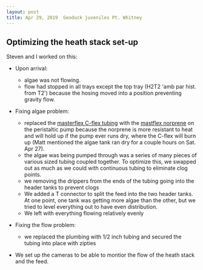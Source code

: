 ```yaml
---
layout: post
title: Apr 29, 2019  Geoduck juveniles Pt. Whitney
---
```


## Optimizing the heath stack set-up

Steven and I worked on this:
- Upon arrival:
	-  algae was not flowing. 
	-  flow had stopped in all trays except the top tray (H2T2 'amb par hist. from T2') because the hosing moved into a position preventing gravity flow.

- Fixing algae problem: 
	- replaced the [masterflex C-flex tubing](https://www.coleparmer.com/p/masterflex-l-s-high-performance-precision-c-flex-pump-tubing/8087?N=235510426+1668307101+579303173)  with the [mastflex norprene](https://www.coleparmer.com/p/masterflex-l-s-high-performance-precision-norprene-food-a-60-f-pump-tubing/8088) on the peristaltic pump because the norprene is more resistant to heat and will hold up if the pump ever runs dry, where the C-flex will burn up (Matt mentioned the algae tank ran dry for a couple hours on Sat. Apr 27). 
	-  the algae was being pumped through was a series of many pieces of various sized tubing coupled together. To optimize this, we swapped out as much as we could with continuous tubing to eliminate clog points. 
	-  we removing the drippers from the ends of the tubing going into the header tanks to prevent clogs
	-  We added a T connector to split the feed into the two header tanks. At one point, one tank was getting more algae than the other, but we tried to level everything out to have even distribution. 
	-  We left with everything flowing relatively evenly

- Fixing the flow problem:
	- we replaced the plumbing with 1/2 inch tubing and secured the tubing into place with zipties

- We set up the cameras to be able to montior the flow of the heath stack and the feed.
